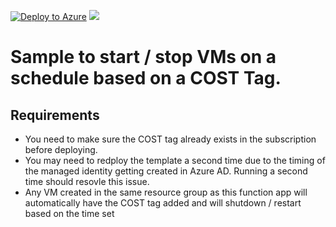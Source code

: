 [![Deploy to Azure](http://azuredeploy.net/deploybutton.png)](https://portal.azure.com/#create/Microsoft.Template/uri/https%3a%2f%2fraw.githubusercontent.com%2feamonoreilly%2fVMStartedDurable%2fmaster%2fazuredeploy.json) 
<a href="http://armviz.io/#/?load=https%3a%2f%2fraw.githubusercontent.com%2feamonoreilly%2fVMStartedDurable%2fmaster%2fazuredeploy.json" target="_blank">
    <img src="http://armviz.io/visualizebutton.png"/>
</a>

# Sample to start / stop VMs on a schedule based on a COST Tag. 

## Requirements
* You need to make sure the COST tag already exists in the subscription before deploying.
* You may need to redploy the template a second time due to the timing of the managed identity getting created in Azure AD. Running a second time should resovle this issue.
* Any VM created in the same resource group as this function app will automatically have the COST tag added and will shutdown / restart based on the time set


